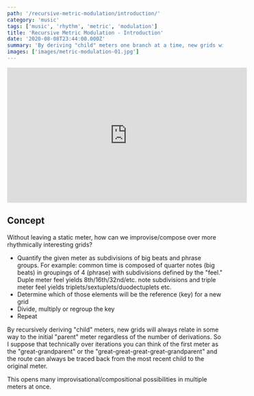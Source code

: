```yaml
---
path: '/recursive-metric-modulation/introduction/'
category: 'music'
tags: ['music', 'rhythm', 'metric', 'modulation']
title: 'Recursive Metric Modulation - Introduction'
date: '2020-08-08T23:44:00.000Z'
summary: 'By deriving "child" meters one branch at a time, new grids will always be relatable in some way to the first "parent" meter no matter how many new derivations have been made....'
images: ['images/metric-modulation-01.jpg']
---
```


<iframe width="560" height="315" src="https://www.youtube-nocookie.com/embed/wlntlvO6x6g" frameborder="0" allow="accelerometer; autoplay; encrypted-media; gyroscope; picture-in-picture" allowfullscreen></iframe>

## Concept

Without leaving a static meter, how can we improvise/compose over more rhythmically interesting grids?

- Quantify the given meter as subdivisions of big beats and phrase groups. For example: common time is composed of quarter notes (big beats) in groupings of 4 (phrase) with subdivisions defined by the "feel." Duple meter feel yields 8th/16th/32nd/etc. note subdivisions and triple meter feel yields triplets/sextuplets/duodectuplets etc.
- Determine which of those elements will be the reference (key) for a new grid
- Divide, multiply or regroup the key
- Repeat

By recursively deriving "child" meters, new grids will always relate in some way to the initial "parent" meter regardless of the number of derivations. So I suppose that technically over iterations you can think of the first meter as the "great-grandparent" or the "great-great-great-great-grandparent" and the route can always be traced back from the most recent child to the original meter.

This opens many improvisational/compositional possibilities in multiple meters at once.
